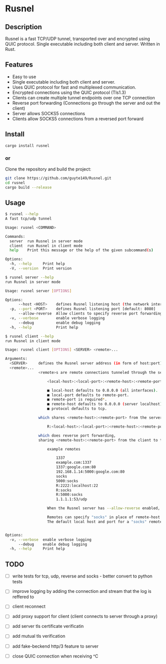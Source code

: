 # Rusnel

## Description
Rusnel is a fast TCP/UDP tunnel, transported over and encrypted using QUIC protocol. Single executable including both client and server. Written in Rust.


## Features
-   Easy to use
-   Single executable including both client and server.
-   Uses QUIC protocol for fast and multiplexed communication.
-   Encrypted connections using the QUIC protocol (Tls1.3)
-   Clients can create multiple tunnel endpoints over one TCP connection
-   Reverse port forwarding (Connections go through the server and out the client)
-   Server allows SOCKS5 connections
-   Clients allow SOCKS5 connections from a reversed port forward


## Install
```bash
cargo install rusnel
```

### or

Clone the repository and build the project:
```bash
git clone https://github.com/guyte149/Rusnel.git
cd rusnel
cargo build --release
```

## Usage
```bash
$ rusnel --help
A fast tcp/udp tunnel

Usage: rusnel <COMMAND>

Commands:
  server  run Rusnel in server mode
  client  run Rusnel in client mode
  help    Print this message or the help of the given subcommand(s)

Options:
  -h, --help     Print help
  -V, --version  Print version
```

```bash
$ rusnel server --help
run Rusnel in server mode

Usage: rusnel server [OPTIONS]

Options:
      --host <HOST>    defines Rusnel listening host (the network interface) [default: 0.0.0.0]
  -p, --port <PORT>    defines Rusnel listening port [default: 8080]
      --allow-reverse  Allow clients to specify reverse port forwarding remotes
  -v, --verbose        enable verbose logging
      --debug          enable debug logging
  -h, --help           Print help
```

```bash
$ rusnel client --help
run Rusnel in client mode

Usage: rusnel client [OPTIONS] <SERVER> <remote>...

Arguments:
  <SERVER>     defines the Rusnel server address (in form of host:port)
  <remote>...
               <remote>s are remote connections tunneled through the server, each which come in the form:

                   <local-host>:<local-port>:<remote-host>:<remote-port>/<protocol>

                   ■ local-host defaults to 0.0.0.0 (all interfaces).
                   ■ local-port defaults to remote-port.
                   ■ remote-port is required*.
                   ■ remote-host defaults to 0.0.0.0 (server localhost).
                   ■ protocol defaults to tcp.

               which shares <remote-host>:<remote-port> from the server to the client as <local-host>:<local-port>, or:

                   R:<local-host>:<local-port>:<remote-host>:<remote-port>/<protocol>

               which does reverse port forwarding,
               sharing <remote-host>:<remote-port> from the client to the server\'s <local-host>:<local-port>.

                   example remotes

                       1337
                       example.com:1337
                       1337:google.com:80
                       192.168.1.14:5000:google.com:80
                       socks
                       5000:socks
                       R:2222:localhost:22
                       R:socks
                       R:5000:socks
                       1.1.1.1:53/udp

                   When the Rusnel server has --allow-reverse enabled, remotes can be prefixed with R to denote that they are reversed.

                   Remotes can specify "socks" in place of remote-host and remote-port.
                   The default local host and port for a "socks" remote is 127.0.0.1:1080.


Options:
  -v, --verbose  enable verbose logging
      --debug    enable debug logging
  -h, --help     Print help
```

## TODO
- [ ] write tests for tcp, udp, reverse and socks - better convert to python tests
- [ ] improve logging by adding the connection and stream that the log is reffered to
- [ ] client reconnect
- [ ] add proxy support for client (client connects to server through a proxy)
- [ ] add server tls certificate verificatin
- [ ] add mutual tls verification
- [ ] add fake-beckend http/3 feature to server
- [ ] close QUIC connection when receiving ^C

